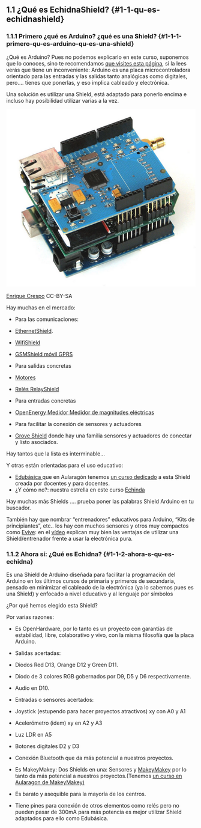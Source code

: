 ## 1.1 ¿Qué es EchidnaShield? {#1-1-qu-es-echidnashield}

### 1.1.1 Primero ¿qué es Arduino? ¿qué es una Shield? {#1-1-1-primero-qu-es-arduino-qu-es-una-shield}

¿Qué es Arduino? Pues no podemos explicarlo en este curso, suponemos que lo conoces, sino te recomendamos [que visites esta página](https://www.google.com/url?q=http://aularagon.catedu.es/materialesaularagon2013/Arduino-codigo/1_Fundamentos_arduino_y_Edubasica/informacin_bsica_sobre_arduino.html&sa=D&ust=1513946282789000&usg=AFQjCNGOWM7sjaDcyBYG5PsZwEX378yvsQ), si la lees verás que tiene un inconveniente: Arduino es una placa microcontroladora orientado para las entradas y las salidas tanto analógicas como digitales, pero…. tienes que ponerlas, y eso implica cableado y electrónica.

Una solución es utilizar una Shield, está adaptado para ponerlo encima e incluso hay posibilidad utilizar varias a la vez.

![](/assets/image14.png)

[Enrique Crespo](https://www.google.com/url?q=https://aprendiendoarduino.wordpress.com/&sa=D&ust=1513946282790000&usg=AFQjCNEn2pVo2t4pzYe5QHIJgDSzRi7hYQ) CC-BY-SA

Hay muchas en el mercado:

* Para las comunicaciones:

* [EthernetShield](https://www.google.com/url?q=http://arduino.cc/en/Main/ArduinoEthernetShield&sa=D&ust=1513946282791000&usg=AFQjCNED8XbujvH0W3_mV4nOHMkrN9fPMw).

* [WifiShield](https://www.google.com/url?q=http://arduino.cc/en/Main/ArduinoWiFiShield&sa=D&ust=1513946282791000&usg=AFQjCNEbVO-c3cy8lyTdVxatS2ZBlw0oIQ)

* [GSMShield móvil GPRS](https://www.google.com/url?q=http://arduino.cc/en/Main/ArduinoGSMShield&sa=D&ust=1513946282791000&usg=AFQjCNElNdodMK7E3F9XrKloBNv91NDAtA)

* Para salidas concretas

* [Motores](https://www.google.com/url?q=http://arduino.cc/en/Main/ArduinoMotorShieldR3&sa=D&ust=1513946282792000&usg=AFQjCNFycDm4oPRcP6pIAGo_vQMCn_nz0g)

* [Relés RelayShield](https://www.google.com/url?q=http://wordpress.redirectingat.com/?id%3D725X1342%26site%3Daprendiendoarduino.wordpress.com%26xs%3D1%26isjs%3D1%26url%3Dhttp%3A%2F%2Fwww.seeedstudio.com%2Fdepot%2Frelay-shield-v20-p-1376.html%3FcPath%3D132_134%26xguid%3Dc96fc6b2e8b6e2cd4d30927fb5b4f760%26xuuid%3D943237e103c06b377b37d9b84237ccac%26xsessid%3Dd6ceb3761df5c0a048e8d27e4cb9982d%26xcreo%3D0%26xed%3D0%26sref%3Dhttps%3A%2F%2Faprendiendoarduino.wordpress.com%2F2015%2F03%2F23%2Fshields-para-arduino%2F%26pref%3Dhttps%3A%2F%2Fduckduckgo.com%2F%26xtz%3D-60&sa=D&ust=1513946282793000&usg=AFQjCNEHlYtEd6ZwKNIv6U68yJ0O4OQ7bA)

* Para entradas concretas

* [OpenEnergy Medidor Medidor de magnitudes eléctricas](https://www.google.com/url?q=http://openenergymonitor.org/emon/emontxshield/smt&sa=D&ust=1513946282793000&usg=AFQjCNFpC1mQ-cFhu6O9SQSh4RqTr1y6GA)

* Para facilitar la conexión de sensores y actuadores

* [Grove Shield](https://www.google.com/url?q=http://wordpress.redirectingat.com/?id%3D725X1342%26site%3Daprendiendoarduino.wordpress.com%26xs%3D1%26isjs%3D1%26url%3Dhttp%3A%2F%2Fwww.seeedstudio.com%2Fdepot%2FGrove-Base-Shield-p-754.html%26xguid%3Dc96fc6b2e8b6e2cd4d30927fb5b4f760%26xuuid%3D943237e103c06b377b37d9b84237ccac%26xsessid%3Dd6ceb3761df5c0a048e8d27e4cb9982d%26xcreo%3D0%26xed%3D0%26sref%3Dhttps%3A%2F%2Faprendiendoarduino.wordpress.com%2F2015%2F03%2F23%2Fshields-para-arduino%2F%26pref%3Dhttps%3A%2F%2Fduckduckgo.com%2F%26xtz%3D-60&sa=D&ust=1513946282794000&usg=AFQjCNG-R-W5rKO7B1nhMLypq0BtPiin_A) donde hay una familia sensores y actuadores de conectar y listo asociados.

Hay tantos que la lista es interminable…

Y otras están orientadas para el uso educativo:

* [Edubásica](https://www.google.com/url?q=http://www.practicasconarduino.com/edubasica/&sa=D&ust=1513946282795000&usg=AFQjCNEF47F_X281uom93Kn-ywSbmYHT3A)[ ](https://www.google.com/url?q=http://www.practicasconarduino.com/edubasica/&sa=D&ust=1513946282795000&usg=AFQjCNEF47F_X281uom93Kn-ywSbmYHT3A)que en Aularagón tenemos [un curso dedicado](https://www.google.com/url?q=http://moodle.catedu.es/course/view.php?id%3D111&sa=D&ust=1513946282796000&usg=AFQjCNGsspGI01oVS4PP1SwjztLu5vP2aA) a esta Shield creada por docentes y para docentes.
* ¿Y cómo no?: nuestra estrella en este curso [Echinda](https://www.google.com/url?q=http://echidna.es/&sa=D&ust=1513946282796000&usg=AFQjCNFunTuOFCt9IZOkGTWzogcQ0OD3EQ)

Hay muchas más Shields …. prueba poner las palabras Shield Arduino en tu buscador. 

También hay que nombrar “entrenadores” educativos para Arduino, “Kits de principiantes”, etc.. los hay con muchos sensores y otros muy compactos como [Evive](https://www.google.com/url?q=https://www.hackster.io/evive/products/evive&sa=D&ust=1513946282797000&usg=AFQjCNEnLOuE4TLgJ1DtEtGw-X1YRKdBtA): en el [vídeo](https://www.google.com/url?q=https://www.youtube.com/watch?time_continue%3D35%26v%3D3F0_JspobN0&sa=D&ust=1513946282798000&usg=AFQjCNGSPO-_LZPb4pH3iPYWYPi3_JXU1g) explican muy bien las ventajas de utilizar una Shield/entrenador frente a usar la electrónica pura.

### 1.1.2 Ahora sí: ¿Qué es Echidna? {#1-1-2-ahora-s-qu-es-echidna}

Es una Shield de Arduino diseñada para facilitar la programación del Arduino en los últimos cursos de primaria y primeros de secundaria, pensado en minimizar el cableado de la electrónica \(ya lo sabemos pues es una Shield\) y enfocado a nivel educativo y al lenguaje por símbolos

¿Por qué hemos elegido esta Shield?

Por varias razones:

* Es OpenHardware, por lo tanto es un proyecto con garantías de estabilidad, libre, colaborativo y vivo, con la misma filosofía que la placa Arduino.
* Salidas acertadas:

* Diodos Red D13, Orange D12 y Green D11.

* Diodo de 3 colores RGB gobernados por D9, D5 y D6 respectivamente.

* Audio en D10.

* Entradas o sensores acertados:

* Joystick \(estupendo para hacer proyectos atractivos\) xy con A0 y A1

* Acelerómetro \(idem\) xy en A2 y A3

* Luz LDR en A5
* Botones digitales D2 y D3

* Conexión Bluetooth que da más potencial a nuestros proyectos.

* Es MakeyMakey: Dos Shields en una: Sensores y [MakeyMakey](https://www.google.com/url?q=https://www.makeymakey.com/&sa=D&ust=1513946282801000&usg=AFQjCNGmwfca8WNbhk924by4KaIzS1HjuQ) por lo tanto da más potencial a nuestros proyectos.\(Tenemos [un curso en Aularagon de MakeyMakey\)](https://www.google.com/url?q=http://moodle.catedu.es/course/view.php?id%3D56&sa=D&ust=1513946282802000&usg=AFQjCNGrr19QzlN8_sn-qEpfskXqkvI28w)

* Es barato y asequible para la mayoría de los centros.
* Tiene pines para conexión de otros elementos como relés pero no pueden pasar de 300mA para más potencia es mejor utilizar Shield adaptados para ello como Edubásica.



